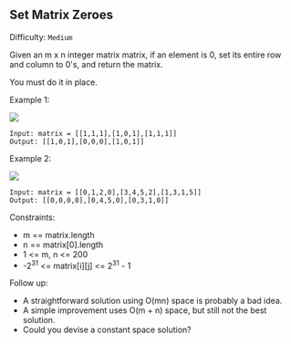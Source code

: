 ## Set Matrix Zeroes

Difficulty: `Medium`

Given an m x n integer matrix matrix, if an element is 0, set its entire row and column to 0's, and return the matrix.

You must do it in place.

Example 1:

<img src="https://assets.leetcode.com/uploads/2020/08/17/mat1.jpg">

```
Input: matrix = [[1,1,1],[1,0,1],[1,1,1]]
Output: [[1,0,1],[0,0,0],[1,0,1]]
```
Example 2:

<img src="https://assets.leetcode.com/uploads/2020/08/17/mat2.jpg">

```
Input: matrix = [[0,1,2,0],[3,4,5,2],[1,3,1,5]]
Output: [[0,0,0,0],[0,4,5,0],[0,3,1,0]]
``` 

Constraints:

- m == matrix.length
- n == matrix[0].length
- 1 <= m, n <= 200
- -2<sup>31</sup> <= matrix[i][j] <= 2<sup>31</sup> - 1
 

Follow up:

- A straightforward solution using O(mn) space is probably a bad idea.
- A simple improvement uses O(m + n) space, but still not the best solution.
- Could you devise a constant space solution?
